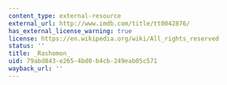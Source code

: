 ```yaml
---
content_type: external-resource
external_url: http://www.imdb.com/title/tt0042876/
has_external_license_warning: true
license: https://en.wikipedia.org/wiki/All_rights_reserved
status: ''
title: _Rashomon_
uid: 79abd843-e265-4bd0-b4cb-249eab05c571
wayback_url: ''
---
```

